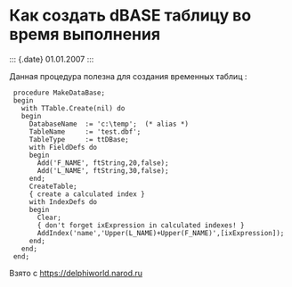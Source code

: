 Как создать dBASE таблицу во время выполнения
=============================================

::: {.date}
01.01.2007
:::

Данная процедура полезна для создания временных таблиц :

     procedure MakeDataBase;
     begin
       with TTable.Create(nil) do
       begin
         DatabaseName  := 'c:\temp';  (* alias *)
         TableName     := 'test.dbf';
         TableType     := ttDBase;
         with FieldDefs do
         begin
           Add('F_NAME', ftString,20,false);
           Add('L_NAME', ftString,30,false);
         end;
         CreateTable;
         { create a calculated index }
         with IndexDefs do
         begin
           Clear;
           { don't forget ixExpression in calculated indexes! }
           AddIndex('name','Upper(L_NAME)+Upper(F_NAME)',[ixExpression]);
         end;
       end;
     end;

Взято с <https://delphiworld.narod.ru>
